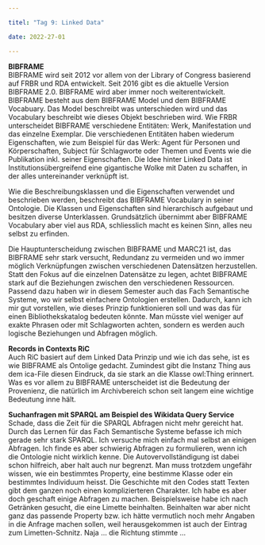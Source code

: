 ```yaml
---

titel: "Tag 9: Linked Data"

date: 2022-27-01

---
```


**BIBFRAME** <br>
BIBFRAME wird seit 2012 vor allem von der Library of Congress basierend auf FRBR und RDA entwickelt. Seit 2016 gibt es die aktuelle Version BIBFRAME 2.0. BIBFRAME wird aber immer noch weiterentwickelt. BIBFRAME besteht aus dem BIBFRAME Model und dem BIBFRAME Vocabuary. Das Model beschreibt was unterschieden wird und das Vocabulary beschreibt wie dieses Objekt beschrieben wird. Wie FRBR unterscheidet BIBFRAME verschiedene Entitäten: Werk, Manifestation und das einzelne Exemplar. Die verschiedenen Entitäten haben wiederum Eigenschaften, wie zum Beispiel für das Werk: Agent für Personen und Körperschaften, Subject für Schlagworte oder Themen und Events wie die Publikation inkl. seiner Eigenschaften. Die Idee hinter Linked Data ist Institutionsübergreifend eine gigantische Wolke mit Daten zu schaffen, in der alles untereinander verknüpft ist. 

Wie die Beschreibungsklassen und die Eigenschaften verwendet und beschrieben werden, beschreibt das BIBFRAME Vocabulary in seiner Ontologie. Die Klassen und Eigenschaften sind hierarchisch aufgebaut und besitzen diverse Unterklassen. Grundsätzlich übernimmt aber BIBFRAME Vocabulary aber viel aus RDA, schliesslich macht es keinen Sinn, alles neu selbst zu erfinden. 

Die Hauptunterscheidung zwischen BIBFRAME und MARC21 ist, das BIBFRAME sehr stark versucht, Redundanz zu vermeiden und wo immer möglich Verknüpfungen zwischen verschiedenen Datensätzen herzustellen. Statt den Fokus auf die einzelnen Datensätze zu legen, achtet BIBFRAME stark auf die Beziehungen zwischen den verschiedenen Ressourcen. Passend dazu haben wir in diesem Semester auch das Fach Semantische Systeme, wo wir selbst einfachere Ontologien erstellen. Dadurch, kann ich mir gut vorstellen, wie dieses Prinzip funktionieren soll und was das für einen Bibliothekskatalog bedeuten könnte. Man müsste viel weniger auf exakte Phrasen oder mit Schlagworten achten, sondern es werden auch logische Beziehungen und Abfragen möglich. 

**Records in Contexts RiC** <br>
Auch RiC basiert auf dem Linked Data Prinzip und wie ich das sehe, ist es wie BIBFRAME als Ontolige gedacht. Zumindest gibt die Instanz Thing aus dem ica-File diesen Eindruck, da sie stark an die Klasse owl:Thing erinnert. Was es vor allem zu BIBFRAME unterscheidet ist die Bedeutung der Provenienz, die natürlich im Archivbereich schon seit langem eine wichtige Bedeutung inne hält. 

**Suchanfragen mit SPARQL am Beispiel des Wikidata Query Service** <br>
Schade, dass die Zeit für die SPARQL Abfragen nicht mehr gereicht hat. Durch das Lernen für das Fach Semantische Systeme befasse ich mich gerade sehr stark SPARQL. Ich versuche mich einfach mal selbst an einigen Abfragen. Ich finde es aber schwierig  Abfragen zu formulieren, wenn ich die Ontologie nicht wirklich kenne. Die Autovervollständigung ist dabei schon hilfreich, aber halt auch nur begrenzt. Man muss trotzdem ungefähr wissen, wie ein bestimmtes Property, eine bestimme Klasse oder ein bestimmtes Individuum heisst. Die Geschichte mit den Codes statt Texten gibt dem ganzen noch einen komplizierteren Charakter. Ich habe es aber doch geschaft einige Abfragen zu machen. Beispielsweise habe ich nach Getränken gesucht, die eine Limette beinhalten. Beinhalten war aber nicht ganz das passende Property bzw. ich hätte vermutlich noch mehr Angaben in die Anfrage machen sollen, weil herausgekommen ist auch der Eintrag zum Limetten-Schnitz. Naja … die Richtung stimmte …
